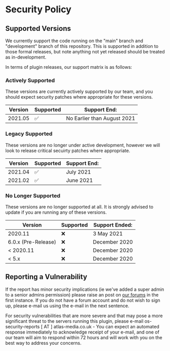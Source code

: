 # Security Policy

## Supported Versions

We currently support the code running on the "main" branch and "development" branch of this repository. This is supported in addition to those formal releases, but note anything not yet released should be treated as in-development.

In terms of plugin releases, our support matrix is as follows:

### Actively Supported
These versions are currently actively supported by our team, and you should expect security patches where appropriate for these versions. 

| Version             | Supported          | Support End:                   |
| ------------------- | ------------------ | ------------------------------ |
| 2021.05             | :white_check_mark: | No Earlier than August 2021    |

###  Legacy Supported
These versions are no longer under active development, however we will look to release critical secuirty patches where appropriate. 

| Version             | Supported          | Support End: |
| ------------------- | ------------------ | ------------ |
| 2021.04             | :white_check_mark: | July 2021    |
| 2021.02             | :white_check_mark: | June 2021    |

###  No Longer Supported
These versions are no longer supported at all. It is strongly advised to update if you are running any of these versions. 

| Version             | Supported          | Support Ended:      |
| ------------------- | ------------------ | ------------------- |
| 2020.11             | :x:                | 3 May 2021          |
| 6.0.x (Pre-Release) | :x:                | December 2020       |
| < 2020.11           | :x:                | December 2020       |
| < 5.x               | :x:                | December 2020       |

## Reporting a Vulnerability

If the report has minor security implications (ie we've added a super admin to a senior admins permission) please raise an post on [our forums](https://forum.totalfreedom.me/) in the first instance. If you do not have a forum account and do not wish to sign up, please e-mail us using the e-mail in the next sentence.

For security vulnerabilities that are more severe and that may pose a more significant threat to the servers running this plugin, please e-mail os-security-reports [ AT ] atlas-media.co.uk - You can expect an automated response immediately to acknowledge receipt of your e-mail, and one of our team will aim to respond within 72 hours and will work with you on the best way to address your concerns.
